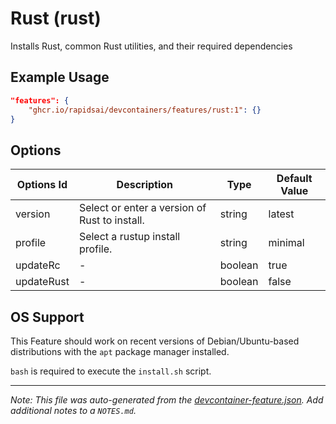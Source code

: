 
# Rust (rust)

Installs Rust, common Rust utilities, and their required dependencies

## Example Usage

```json
"features": {
    "ghcr.io/rapidsai/devcontainers/features/rust:1": {}
}
```

## Options

| Options Id | Description | Type | Default Value |
|-----|-----|-----|-----|
| version | Select or enter a version of Rust to install. | string | latest |
| profile | Select a rustup install profile. | string | minimal |
| updateRc | - | boolean | true |
| updateRust | - | boolean | false |



## OS Support

This Feature should work on recent versions of Debian/Ubuntu-based distributions with the `apt` package manager installed.

`bash` is required to execute the `install.sh` script.


---

_Note: This file was auto-generated from the [devcontainer-feature.json](https://github.com/rapidsai/devcontainers/blob/main/features/src/rust/devcontainer-feature.json).  Add additional notes to a `NOTES.md`._
